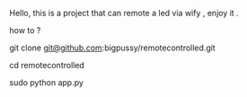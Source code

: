 Hello, this is a project that can remote a led via wify , enjoy it . 

how to ?

git clone git@github.com:bigpussy/remotecontrolled.git 

cd remotecontrolled 

sudo python app.py
